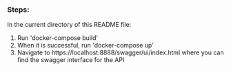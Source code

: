 ### Steps:

In the current directory of this README file:

1. Run 'docker-compose build'
2. When it is successful, run 'docker-compose up'
3. Navigate to https://localhost:8888/swagger/ui/index.html where you can find the swagger interface for the API